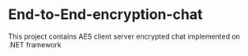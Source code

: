 # End-to-End-encryption-chat
This project contains AES client server encrypted chat implemented on .NET framework
